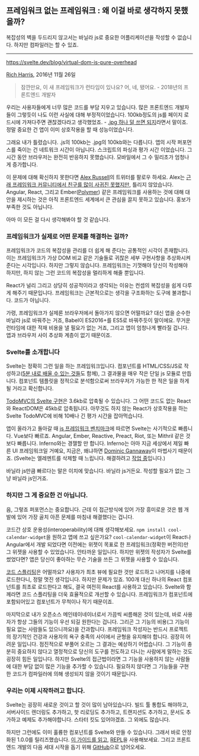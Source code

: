 ## 프레임워크 없는 프레임워크 : 왜 이걸 바로 생각하지 못했을까?

복잡성의 벽을 두드리지 않고서는 바닐라 js로 중요한 어플리케이션을 작성할 수 없습니다. 하지만 컴파일러는 할 수 있죠.

---

https://svelte.dev/blog/virtual-dom-is-pure-overhead

[Rich Harris](https://twitter.com/Rich_Harris), 2016년 11월 26일

> 잠깐만요, 이 새 프레임워크가 런타임이 있나요? 어, 네, 됐어요. - 2018년의 프론트엔드 개발자

우리는 사용자들에게 너무 많은 코드를 부담 지우고 있습니다. 많은 프론트엔드 개발자들이 그렇듯이 나도 이런 사실에 대해 부정적이었습니다. 100kb정도의 js를 페이지 로 드시에 가져다주면 괜찮겠다라고 생각했었죠. - [.jpg 하나 덜 쓰면 되지](https://twitter.com/miketaylr/status/227056824275333120)라면서 말이죠. 정말 중요한 건 앱이 이미 상호작용을 할 때 성능이었습니다.

그래요 내가 틀렸습니다. .js의 100kb는 .jpg의 100kb와는 다릅니다. 앱의 시작 퍼포먼스를 죽이는 건 네트워크 시간이 아닙니다. 스크립트의 파싱과 평가 시간 이었습니다. 그 시간 동안 브라우저는 완전히 반응하지 못했습니다. 모바일에서 그 수 밀리초가 엄청나게 증가합니다.

이 문제에 대해 확신하지 못한다면 [Alex Russell](https://twitter.com/slightlylate)의 트위터를 팔로우 하세요. Alex는 [근래 프레임워크 커뮤니티에서 친구를 많이 사귀진 못했지만](https://twitter.com/slightlylate/status/728355959022587905), 틀리지 않았습니다. Angular, React, 그리고 Ember([Polymer](https://polymer-library.polymer-project.org/3.0/docs/devguide/feature-overview)) 같은 프레임워크를 사용하는 것에 대해 대안을 제시하는 것은 아직 프론트엔드 세계에서 큰 관심을 끌지 못하고 있습니다. 홍보가 부족한 것도 아닙니다.

아마 이 모든 걸 다시 생각해봐야 할 것 같습니다.

### 프레임워크가 실제로 어떤 문제를 해결하는 걸까?

프레임워크가 코드의 복잡성을 관리를 더 쉽게 해 준다는 공통적인 시각이 존재합니다. 이는 프레임워크가 가상 DOM 비교 같은 기술들로 귀찮은 세부 구현사항을 추상화시켜준다는 시각입니다. 하지만 그렇지 않습니다. 프레임워크는 기껏해야 당신이 작성해야 하지만, 하지 않는 그런 코드의 복잡성을 멀리하게 해줄 뿐입니다.

React가 널리 그리고 상당히 성공적이라고 생각되는 이유는 컨셉의 복잡성을 쉽게 다루게 해주기 때문입니다. 프레임워크는 근본적으로는 생각을 구조화하는 도구에 불과합니다. 코드가 아닙니다.

가령, 프레임워크가 실제론 브라우저에서 돌아가지 않으면 어떨까요? 대신 앱을 순수한 바닐라 js로 바꿔주는 거죠, Babel이 ES2016+를 ES5로 바꿔주듯이 말이에요. 무거운 런타임에 대한 적재 비용을 낼 필요가 없는 거죠, 그리고 앱이 엄청나게 빨라질 겁니다. 앱과 브라우저 사이 추상화 계층이 없기 때문이죠.

### Svelte를 소개합니다

Svelte는 정확히 그런 일을 하는 프레임워크입니다. 컴포넌트를 HTML/CSS/JS로 작성하고([5분 내로 배울 수 있는 것들](https://v2.svelte.dev/guide)도 함께), 그 결과물을 매우 작은 단일 js 모듈로 만듭니다. 컴포넌트 템플릿을 정적으로 분석함으로써 브라우저가 가능한 한 적은 일을 하게 될 거라고 확신합니다.

[TodoMVC의 Svelte 구현](https://svelte-todomvc.surge.sh/)은 3.6kb로 압축될 수 있습니다. 그 어떤 코드도 없는 React와 ReactDOM은 45kb로 압축됩니다. 아무것도 하지 않는 React가 상호작용을 하는 Svelte TodoMVC에 비해 10배나 긴 평가 시간을 잡아먹습니다.

앱이 올라가고 돌아갈 때 [js 프레임워크 벤치마크](https://github.com/krausest/js-framework-benchmark)에 따르면 Svelte는 사기적으로 빠릅니다. Vue보다 빠르죠. Angular, Ember, Reactive, Preact, Riot, 또는 Mithril 같은 것보다 빠릅니다. Inferno와는 경잴할 만 합니다. Inferno는 아마 지금 세상에서 제일 빠른 UI 프레임워크일 거예요, 지금은, 왜냐하면 [Dominic Gannaway](https://twitter.com/trueadm)이 마법사기 때문이죠. (Svelte는 엘레멘트를 삭제할 때 느립니다. 해결하려고 [작업 중](https://github.com/sveltejs/svelte/issues/26)입니다.)

바닐라 js만큼 빠르다는 말은 이치에 맞습니다. 바닐라 js거든요. 작성할 필요가 없는 그냥 바닐라 js인거죠.

### 하지만 그 게 중요한 건 아닙니다.

음, 그렇죠 퍼포먼스는 중요합니다. 근데 이 접근방식에 있어 가장 흥미로운 것은 웹 개발에 있어 가장 골치 아픈 문제를 마침내 해결했다는 겁니다.

코드간 상호 운용성(interoperability)에 대해 생각해보세요. `npm install cool-calendar-widget`을 원하고 앱에 쓰고 싶은가요? `cool-calendar-widget`이 React나 Angular에서 개발 되었다면 이전에는 위젯이 목표로 한 프레임워크(정확한 버전의)만 그 위젯을 사용할 수 있었습니다. 안타까운 일입니다. 하지만 위젯의 작성자가 Svelte를 썼었다면? 앱은 당신이 좋아하는 무슨 기술을 쓰든 그 위젯을 사용할 수 있습니다.

[코드 스플리팅](https://twitter.com/samccone/status/797528710085652480)은 어떨까요? 사용자가 최초 뷰에 필요한 것만 로드하고 나머지를 나중에 로드한다니, 정말 멋진 생각입니다. 하지만 문제가 있죠. 100개 대신 하나의 React 컴포넌트를 최초로 로드한다고 해도, 결국 여전히 React를 사용하고 있습니다. Svelte와 함께라면 코드 스플리팅을 더욱 효율적으로 개선할 수 있습니다. 프레임워크가 컴포넌트에 포함되어있고 컴포넌트가 무척이나 작기 때문이죠.

마지막으로 내가 오픈소스 메인테이네이너로서 가끔씩 씨름해온 것이 있는데, 바로 사용자가 항상 그들의 기능이 우선 되길 원한다는 겁니다. 그리곤 그 기능의 비용(그 기능이 필요 없는 사람들도 있으니까요)을 간과합니다. 프레임워크 작성자는 반드시 프로젝트의 장기적인 건강과 사용자의 욕구 충족의 사이에서 균형을 유지해야 합니다. 굉장히 어려운 일입니다. 점진적으로 부풀어 오르는 그 결과는 예상하기 어렵습니다. 그 기능이 충분히 중요하지 않다고 열정적으로 당신의 도구를 전도하고 다니는 사람에게 말하는 것도 굉장히 힘든 일입니다. 하지만 Svelte의 접근법이라면 그 기능을 사용하지 않는 사람들에 대한 부담 없이 많은 기능을 추가할 수 있습니다. 필요하지 않다면 그 기능들을 구현한 코드가 컴파일러에 의해 생성되지 않을 것이기 때문입니다.

### 우리는 이제 시작하려고 합니다.

Svelte는 굉장히 새로운 것이고 할 것이 많이 남아있습니다. 빌드 툴 통합도 해야하고, 서버사이드 렌더링도 추가하고, 핫 리로딩도 추가하고, 트랜지션도 추가하고, 문서도 추가하고 예제도 추가해야합니다. 스타터 킷도 있어야겠죠. 그 외에도 많습니다.

하지만 그런에도 이미 훌륭한 컴포넌트를 Svelte와 만들 수 있습니다. 그래서 바로 안정화된 1.0.0를 릴리즈했습니다. [이 가이드를 읽고](https://v2.svelte.dev/guide), [REPL](https://svelte.dev/repl/hello-world?version=3.44.3)을 사용해보세요. 그리고 프론트엔드 개발의 다음 세대 시작을 돕기 위해 [GitHub](https://github.com/sveltejs/svelte)으로 넘어오세요.
